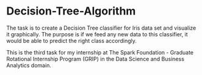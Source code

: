 # Decision-Tree-Algorithm

The task is to create a Decision Tree classifier for Iris data set and visualize it graphically. The purpose is if we feed any new data to this classifier, it would be able to predict the right class accordingly. 

This is the third task for my internship at The Spark Foundation - Graduate Rotational Internship Program (GRIP) in the Data Science and Business Analytics domain.
